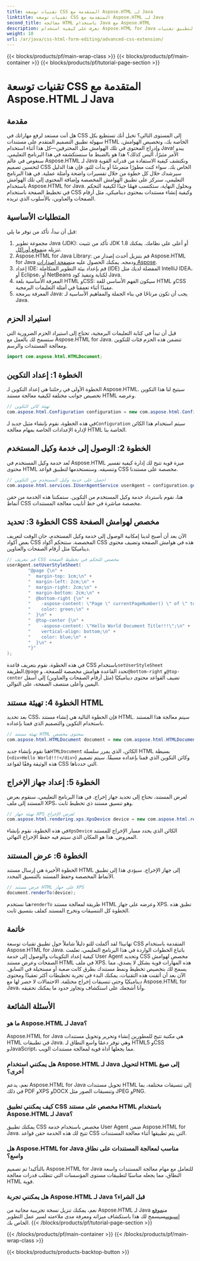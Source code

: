 ```yaml
---
title: تقنيات توسعة CSS المتقدمة مع Aspose.HTML لـ Java
linktitle: تقنيات توسعة CSS المتقدمة مع Aspose.HTML لـ Java
second_title: معالجة HTML باستخدام Java مع Aspose.HTML
description: تعرف على كيفية استخدام Aspose.HTML for Java لتطبيق تقنيات CSS المتقدمة، بما في ذلك هوامش الصفحات المخصصة والمحتوى الديناميكي. برنامج تعليمي عملي مفصل للمطورين.
weight: 10
url: /ar/java/css-html-form-editing/advanced-css-extension/
---
```


{{< blocks/products/pf/main-wrap-class >}}
{{< blocks/products/pf/main-container >}}
{{< blocks/products/pf/tutorial-page-section >}}

# تقنيات توسعة CSS المتقدمة مع Aspose.HTML لـ Java

## مقدمة
هل أنت مستعد لرفع مهاراتك في CSS إلى المستوى التالي؟ تخيل أنك تستطيع بكل سهولة تطبيق التصميم المتقدم على مستندات HTML الخاصة بك، وتخصيص الهوامش، وإدراج المحتوى في تلك الهوامش مثل المحترفين—كل هذا أثناء استخدام Java! يبدو الأمر مثيرًا، أليس كذلك؟ هذا هو بالضبط ما سنستكشفه في هذا البرنامج التعليمي. سنغوص في عالم Aspose.HTML لـ Java ونكتشف كيفية الاستفادة من قدراته القوية لتحسين تصميم CSS الخاص بك. سواء كنت مطورًا متمرسًا أو بدأت للتو، فإن هذا الدليل سيرشدك خلال كل خطوة من خلال تفسيرات واضحة وأمثلة عملية.
في هذا البرنامج التعليمي، سنركز على تطبيق الهوامش المخصصة وإضافة المحتوى إلى تلك الهوامش باستخدام Aspose.HTML for Java. وبحلول النهاية، ستكتسب فهمًا جيدًا لكيفية التحكم في تخطيط الصفحة باستخدام CSS وكيفية إنشاء مستندات بمحتوى ديناميكي، مثل أرقام الصفحات والعناوين، بالأسلوب الذي تريده.
## المتطلبات الأساسية
قبل أن نبدأ، تأكد من توفر ما يلي:
1. مجموعة تطوير Java (JDK): تأكد من تثبيت JDK 1.8 أو أعلى على نظامك. يمكنك تنزيله من[موقع أوراكل](https://www.oracle.com/java/technologies/javase-jdk11-downloads.html).
2.  Aspose.HTML for Java Library: قم بتنزيل أحدث إصدار من Aspose.HTML for Java ودمجه. يمكنك الحصول عليه من[صفحة إصدارات Aspose](https://releases.aspose.com/html/java/).
3. إعداد IDE: قم بإعداد بيئة التطوير المتكاملة (IDE) المفضلة لديك مثل IntelliJ IDEA، أو Eclipse، أو NetBeans لكتابة وتنفيذ كود Java.
4. المعرفة الأساسية بلغة HTML وCSS: سيكون الفهم الأساسي للغة HTML وCSS مفيدًا أثناء تعمقنا في أمثلة التعليمات البرمجية.
5. المعرفة ببرمجة Java: يجب أن تكون مرتاحًا في بناء الجملة والمفاهيم الأساسية لـ Java.
## استيراد الحزم
قبل أن تبدأ في كتابة التعليمات البرمجية، تحتاج إلى استيراد الحزم الضرورية التي ستسمح لك بالعمل مع Aspose.HTML for Java. تتضمن هذه الحزم فئات للتكوين ومعالجة المستندات والرسم.
```java
import com.aspose.html.HTMLDocument;
```
## الخطوة 1: إعداد التكوين
الخطوة الأولى في رحلتنا هي إعداد التكوين لـ Aspose.HTML. سيتيح لنا هذا التكوين تخصيص جوانب مختلفة لكيفية معالجة مستند HTML وعرضه.
```java
// تهيئة كائن التكوين
com.aspose.html.Configuration configuration = new com.aspose.html.Configuration();
```
 في هذه الخطوة، نقوم بإنشاء مثيل جديد لـ`Configuration` سيتم استخدام هذا الكائن لإدارة الإعدادات الخاصة بمهام معالجة HTML الخاصة بنا.
## الخطوة 2: الوصول إلى خدمة وكيل المستخدم
تُعد خدمة وكيل المستخدم في Aspose.HTML ميزة قوية تتيح لك إدارة كيفية تفسير محتوى HTML وتنسيقه. وسنستخدمها لتطبيق قواعد CSS مخصصة على مستندنا.
```java
// احصل على خدمة وكيل المستخدم من التكوين
com.aspose.html.services.IUserAgentService userAgent = configuration.getService(com.aspose.html.services.IUserAgentService.class);
```
هنا، نقوم باسترداد خدمة وكيل المستخدم من التكوين. ستمكننا هذه الخدمة من حقن أنماط CSS مخصصة مباشرة في خط أنابيب معالجة المستندات.
## الخطوة 3: تحديد CSS مخصص لهوامش الصفحة
الآن بعد أن أصبح لدينا إمكانية الوصول إلى خدمة وكيل المستخدم، حان الوقت لتعريف بعض أكواد CSS المخصصة. ستتحكم أكواد CSS هذه في هوامش الصفحة وتضيف محتوى ديناميكيًا مثل أرقام الصفحات والعناوين.
```java
// قم بتعريف CSS مخصص للتحكم في تخطيط الصفحة
userAgent.setUserStyleSheet(
        "@page {\n" +
        "  margin-top: 1cm;\n" +
        "  margin-left: 2cm;\n" +
        "  margin-right: 2cm;\n" +
        "  margin-bottom: 2cm;\n" +
        "  @bottom-right {\n" +
        "    -aspose-content: \"Page \" currentPageNumber() \" of \" totalPagesNumber();\n" +
        "    color: green;\n" +
        "  }\n" +
        "  @top-center {\n" +
        "    -aspose-content: \"Hello World Document Title!!!\";\n" +
        "    vertical-align: bottom;\n" +
        "    color: blue;\n" +
        "  }\n" +
        "}"
);
```
 في هذه الخطوة، نقوم بتعريف قاعدة CSS باستخدام`setUserStyleSheet` الطريقة.`@page` تحدد القاعدة هوامش مخصصة للصفحة، و`@bottom-right` و`@top-center` تضيف القواعد محتوى ديناميكيًا (مثل أرقام الصفحات والعناوين) إلى أسفل اليمين وأعلى منتصف الصفحة، على التوالي.
## الخطوة 4: تهيئة مستند HTML
بعد تحديد CSS، فإن الخطوة التالية هي إنشاء مستند HTML. سيتم معالجة هذا المستند باستخدام التكوين والتصميم الذي قمنا بإعداده.
```java
// تهيئة مستند HTML بمحتوى مخصص
com.aspose.html.HTMLDocument document = new com.aspose.html.HTMLDocument("<div>Hello World!!!</div>", ".", configuration);
```
 هنا نقوم بإنشاء جديد`HTMLDocument` الكائن، الذي يمرر سلسلة HTML بسيطة (`<div>Hello World!!!</div>`) وكائن التكوين الذي قمنا بإعداده مسبقًا. سيتم تصميم هذه الوثيقة وفقًا لقواعد CSS التي حددناها.
## الخطوة 5: إعداد جهاز الإخراج
لعرض المستند، نحتاج إلى تحديد جهاز إخراج. في هذا البرنامج التعليمي، سنقوم بعرض المستند إلى ملف XPS، وهو تنسيق مستند ذي تخطيط ثابت.
```java
// تهيئة جهاز XPS لعرض الإخراج
com.aspose.html.rendering.xps.XpsDevice device = new com.aspose.html.rendering.xps.XpsDevice("output/output.xps");
```
 في هذه الخطوة، نقوم بإنشاء`XpsDevice` الكائن الذي يحدد مسار الإخراج للمستند المعروض. هذا هو المكان الذي سيتم فيه حفظ الإخراج النهائي.
## الخطوة 6: عرض المستند
الخطوة الأخيرة هي إرسال مستند HTML إلى جهاز الإخراج. سيؤدي هذا إلى تطبيق الأنماط المخصصة وحفظ المستند بالتنسيق المحدد.
```java
// عرض مستند HTML على جهاز XPS
document.renderTo(device);
```
 هنا نستخدم`renderTo` طريقة لمعالجة مستند HTML وعرضه على جهاز XPS. تطبق هذه الخطوة كل التنسيقات وتخرج المستند كملف بتنسيق ثابت.
## خاتمة
تهانينا! لقد أكملت للتو دليلاً شاملاً حول تطبيق تقنيات توسعة CSS المتقدمة باستخدام Aspose.HTML for Java. باتباع الخطوات الواردة في هذا البرنامج التعليمي، تعلمت كيفية إعداد التكوينات والوصول إلى خدمة User Agent وتحديد CSS مخصص لهوامش الصفحات وعرض مستند HTML في ملف XPS. هذه المهارات قوية بشكل لا يصدق، مما يسمح لك بتخصيص تخطيط ونمط مستندك بطرق كانت صعبة أو مستحيلة في السابق. 
الآن بعد أن أتقنت هذه التقنيات، يمكنك البدء في تجربة تخطيطات أكثر تعقيدًا ومحتوى ديناميكيًا وحتى تنسيقات إخراج مختلفة. الاحتمالات لا حصر لها مع Aspose.HTML for Java، وأنا أشجعك على استكشاف وتجاوز حدود ما يمكنك تحقيقه.
## الأسئلة الشائعة
### ما هو Aspose.HTML لـ Java؟
Aspose.HTML for Java هي مكتبة تتيح للمطورين إنشاء وتحرير وتحويل مستندات HTML في تطبيقات Java. وهي توفر دعمًا واسع النطاق لـ HTML5 وCSS وJavaScript، مما يجعلها أداة قوية لمعالجة مستندات الويب.
### هل يمكنني استخدام Aspose.HTML لـ Java لتحويل HTML إلى صيغ أخرى؟
نعم، يدعم Aspose.HTML for Java تحويل مستندات HTML إلى تنسيقات مختلفة، بما في ذلك PDF وXPS وDOCX وتنسيقات الصور مثل JPEG وPNG.
### كيف يمكنني تطبيق CSS مخصص على مستند HTML باستخدام Aspose.HTML لـ Java؟
يمكنك تطبيق CSS مخصص باستخدام خدمة User Agent ضمن Aspose.HTML for Java. تتيح لك هذه الخدمة حقن قواعد CSS التي يتم تطبيقها أثناء معالجة المستندات.
### هل Aspose.HTML for Java مناسب لمعالجة المستندات على نطاق واسع؟
بالتأكيد! تم تصميم Aspose.HTML for Java للتعامل مع مهام معالجة المستندات واسعة النطاق، مما يجعله مناسبًا لتطبيقات مستوى المؤسسات التي تتطلب قدرات معالجة HTML قوية.
### هل يمكنني تجربة Aspose.HTML لـ Java قبل الشراء؟
نعم، يمكنك تنزيل نسخة تجريبية مجانية من Aspose.HTML لـ Java من[موقع اسبوس](https://releases.aspose.com/html/java/)سيسمح لك هذا باستكشاف ميزاته ومعرفة مدى ملاءمته لسير عمل التطوير الخاص بك.
{{< /blocks/products/pf/tutorial-page-section >}}

{{< /blocks/products/pf/main-container >}}
{{< /blocks/products/pf/main-wrap-class >}}

{{< blocks/products/products-backtop-button >}}
